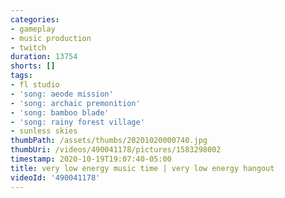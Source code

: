 ```yaml
---
categories:
- gameplay
- music production
- twitch
duration: 13754
shorts: []
tags:
- fl studio
- 'song: aeode mission'
- 'song: archaic premonition'
- 'song: bamboo blade'
- 'song: rainy forest village'
- sunless skies
thumbPath: /assets/thumbs/20201020000740.jpg
thumbUri: /videos/490041178/pictures/1583298002
timestamp: 2020-10-19T19:07:40-05:00
title: very low energy music time | very low energy hangout
videoId: '490041178'
---
```

